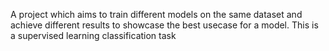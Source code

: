 
A project which aims to train different models on the same dataset and achieve different results to showcase the best usecase for a model.
This is a supervised learning classification task

